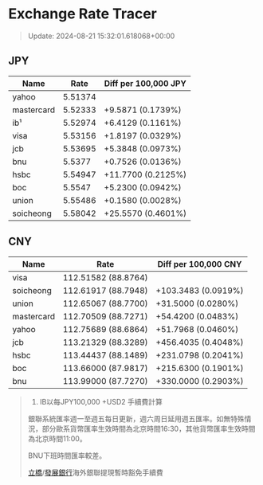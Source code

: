 # Exchange Rate Tracer

> Update: 2024-08-21 15:32:01.618068+00:00

## JPY

| Name       |    Rate | Diff per 100,000 JPY   |
|------------|---------|------------------------|
| yahoo      | 5.51374 |                        |
| mastercard | 5.52333 | +9.5871 (0.1739%)      |
| ib¹        | 5.52974 | +6.4129 (0.1161%)      |
| visa       | 5.53156 | +1.8197 (0.0329%)      |
| jcb        | 5.53695 | +5.3848 (0.0973%)      |
| bnu        | 5.5377  | +0.7526 (0.0136%)      |
| hsbc       | 5.54947 | +11.7700 (0.2125%)     |
| boc        | 5.5547  | +5.2300 (0.0942%)      |
| union      | 5.55486 | +0.1580 (0.0028%)      |
| soicheong  | 5.58042 | +25.5570 (0.4601%)     |

## CNY

| Name       | Rate                | Diff per 100,000 CNY   |
|------------|---------------------|------------------------|
| visa       | 112.51582	(88.8764) |                        |
| soicheong  | 112.61917	(88.7948) | +103.3483 (0.0919%)    |
| union      | 112.65067	(88.7700) | +31.5000 (0.0280%)     |
| mastercard | 112.70509	(88.7271) | +54.4200 (0.0483%)     |
| yahoo      | 112.75689	(88.6864) | +51.7968 (0.0460%)     |
| jcb        | 113.21329	(88.3289) | +456.4035 (0.4048%)    |
| hsbc       | 113.44437	(88.1489) | +231.0798 (0.2041%)    |
| boc        | 113.66000	(87.9817) | +215.6300 (0.1901%)    |
| bnu        | 113.99000	(87.7270) | +330.0000 (0.2903%)    |


> 1. IB以每JPY100,000 +USD2 手續費計算
>
> 銀聯系統匯率週一至週五每日更新，週六周日延用週五匯率。如無特殊情況，部分歐系貨幣匯率生效時間為北京時間16:30，其他貨幣匯率生效時間為北京時間11:00。
>
> BNU下班時間匯率較差。
>
> [立橋](https://www.wlbank.com.mo/uploads/ueditor/file/20181211/1544536513900230.pdf)/[發展銀行](https://www.mdb.com.mo/Service_Charges_20230728.pdf)海外銀聯提現暫時豁免手續費

